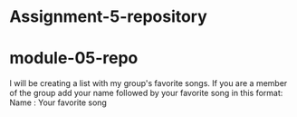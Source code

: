 # Assignment-5-repository
# module-05-repo
I will be creating a list with my group's favorite songs. If you are a member of the group add your name followed by your favorite song in this format:
Name : Your favorite song
